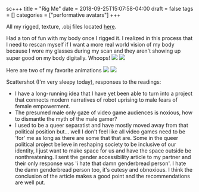 sc+++
title = "Rig Me"
date = 2018-09-25T15:07:58-04:00
draft = false
tags = []
categories = ["performative avatars"]
+++

All my rigged, texture, .obj files located [here](https://www.dropbox.com/sh/buo5g6pdhakqk3f/AAA-xs-hdqn9bLkDs2EC8kj5a?dl=0).

Had a ton of fun with my body once I rigged it. I realized in this process that I need to rescan myself if I want a more real world vision of my body because I wore my glasses during my scan and they aren't showing up super good on my body digitally. Whoops!
![](/images/Avatars/hot1.png)
![](/images/Avatars/hot2.png)

Here are two of my favorite animations
![](/images/Avatars/fastfly.gif)
![](/images/Avatars/fasttender.gif)

Scattershot (I'm very sleepy today), responses to the readings:

* I have a long-running idea that I have yet been able to turn into a project that connects modern narratives of robot uprising to male fears of female empowerment.
* The presumed male only gaze of video game audiences is noxious, how to dismantle the myth of the male gamer?
* I used to be a queer separatist and have mostly moved away from that political position but... well I don't feel like all video games need to be 'for' me as long as there are some that that are. Some in the queer political project believe in reshaping society to be inclusive of our identity, I just want to make space for us and have the space outside be nonthreatening. I sent the gender accessibility article to my partner and their only response was 'i hate that damn genderbread person'. I hate the damn genderbread person too, it's cutesy and obnoxious. I think the conclusion of the article makes a good point and the recommendations are well put.

